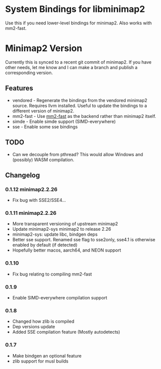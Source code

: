 # System Bindings for libminimap2
Use this if you need lower-level bindings for minimap2. Also works with mm2-fast.

# Minimap2 Version
Currently this is synced to a recent git commit of minimap2. If you have other needs, let me know and I can make a branch and publish a corresponding version.

## Features 
* vendored - Regenerate the bindings from the vendored minimap2 source. Requires llvm installed. Useful to update the bindings to a different version of minimap2.
* mm2-fast - Use [mm2-fast](https://github.com/bwa-mem2/mm2-fast) as the backend rather than minimap2 itself.
* simde - Enable simde support (SIMD-everywhere)
* sse - Enable some sse bindings

## TODO
* Can we decouple from pthread? This would allow Windows and (possibly) WASM compilation.

## Changelog
### 0.1.12 minimap2.2.26
 * Fix bug with SSE2/SSE4...
 
### 0.1.11 minimap2.2.26
* More transparent versioning of upstream minimap2
* Update minimap2-sys minimap2 to release 2.26
* minimap2-sys: update libc, bindgen deps
* Better sse support. Renamed sse flag to sse2only, sse4.1 is otherwise enabled by default (if detected)
* Hopefully better macos, aarch64, and NEON support

### 0.1.10
* Fix bug relating to compiling mm2-fast 

### 0.1.9
* Enable SIMD-everywhere compilation support

### 0.1.8
* Changed how zlib is compiled
* Dep versions update
* Added SSE compilation feature (Mostly autodetects)

### 0.1.7
* Make bindgen an optional feature
* zlib support for musl builds